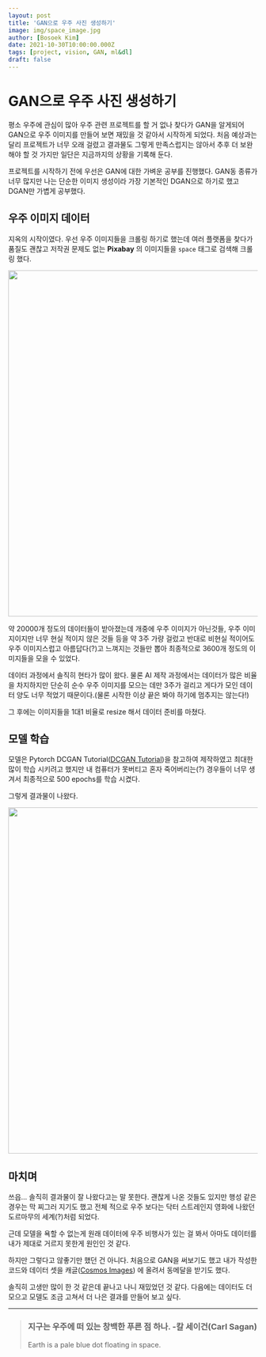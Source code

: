 ```yaml
---
layout: post
title: 'GAN으로 우주 사진 생성하기'
image: img/space_image.jpg
author: [Bosoek Kim]
date: 2021-10-30T10:00:00.000Z
tags: [project, vision, GAN, ml&dl]
draft: false
--- 
```


# GAN으로 우주 사진 생성하기

평소 우주에 관심이 많아 우주 관련 프로젝트를 할 거 없나 찾다가 GAN을 알게되어 GAN으로 우주 이미지를 만들어 보면 재밌을 것 같아서 시작하게 되었다. 처음 예상과는 달리 프로젝트가 너무 오래 걸렸고 결과물도 그렇게 만족스럽지는 않아서 추후 더 보완해야 할 것 가지만 일단은 지금까지의 상황을 기록해 둔다.

프로젝트를 시작하기 전에 우선은 GAN에 대한 가벼운 공부를 진행했다. GAN동 종류가 너무 많지만 나는 단순한 이미지 생성이라 가장 기본적인 DGAN으로 하기로 했고 DGAN만 가볍게 공부했다.

## 우주 이미지 데이터
지옥의 시작이였다. 우선 우주 이미지들을 크롤링 하기로 했는데 여러 플랫폼을 찾다가 품질도 괜찮고 저작권 문제도 없는 __Pixabay__ 의 이미지들을 ```space``` 태그로 검색해 크롤링 했다.

<img src="https://user-images.githubusercontent.com/68007145/155723638-df2ee3dc-ba89-4923-8f48-5f0a998a923a.PNG" width="700">

약 20000개 정도의 데이터들이 받아졌는데 개중에 우주 이미지가 아닌것들, 우주 이미지이지만 너무 현실 적이지 않은 것들 등을 약 3주 가량 걸렀고 반대로 비현실 적이어도 우주 이미지스럽고 아름답다(?)고 느껴지는 것들만 뽑아 최종적으로 3600개 정도의 이미지들을 모을 수 있었다.

데이터 과정에서 솔직히 현타가 많이 왔다. 물론 AI 제작 과정에서는 데이터가 많은 비율을 차지하지만 단순히 순수 우주 이미지를 모으는 데만 3주가 걸리고 게다가 모인 데이터 양도 너무 적었기 때문이다.(물론 시작한 이상 끝은 봐야 하기에 멈추지는 않는다!)

그 후에는 이미지들을 1대1 비율로 resize 해서 데이터 준비를 마쳤다.

## 모델 학습
모델은 Pytorch DCGAN Tutorial([DCGAN Tutorial](https://pytorch.org/tutorials/beginner/dcgan_faces_tutorial.html))을 참고하여 제작하였고 최대한 많이 학습 시키려고 했지만 내 컴퓨터가 못버티고 혼자 죽어버리는(?) 경우들이 너무 생겨서 최종적으로 500 epochs를 학습 시켰다.

그렇게 결과물이 나왔다.

<img src="https://user-images.githubusercontent.com/68007145/155725997-916969ac-ecc8-44eb-bd50-da01dc70e1d9.png" width="700">

## 마치며

쓰읍... 솔직히 결과물이 잘 나왔다고는 말 못한다. 괜찮게 나온 것들도 있지만 행성 같은 경우는 막 찌그러 지기도 했고 전체 적으로 우주 보다는 닥터 스트레인지 영화에 나왔던 도르마무의 세계(?)처럼 되었다.

근데 모델을 욕할 수 없는게 원래 데이터에 우주 비행사가 있는 걸 봐서 아마도 데이터를 내가 제대로 거르지 못한게 원인인 것 같다. 

하지만 그렇다고 않좋기만 했던 건 아니다. 처음으로 GAN을 써보기도 했고 내가 작성한 코드와 데이터 셋을 캐글([Cosmos Images](https://www.kaggle.com/kimbosoek/cosmos-images/code)) 에 올려서 동메달을 받기도 했다.

솔직히 고생만 많이 한 것 같은데 끝나고 나니 재밌었던 것 같다. 다음에는 데이터도 더 모으고 모델도 조금 고쳐서 더 나은 결과를 만들어 보고 싶다.

---


>### 지구는 우주에 떠 있는 창백한 푸른 점 하나. -칼 세이건(Carl Sagan)
> Earth is a pale blue dot floating in space.
